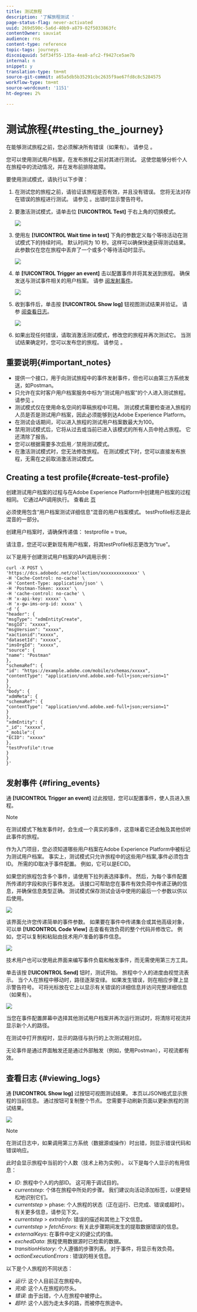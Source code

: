 ```yaml
---
title: 测试旅程
description: '了解旅程测试 '
page-status-flag: never-activated
uuid: 269d590c-5a6d-40b9-a879-02f5033863fc
contentOwner: sauviat
audience: rns
content-type: reference
topic-tags: journeys
discoiquuid: 5df34f55-135a-4ea8-afc2-f9427ce5ae7b
internal: n
snippet: y
translation-type: tm+mt
source-git-commit: a65a5db5b35291cbc2635f9ae67fd8c8c5284575
workflow-type: tm+mt
source-wordcount: '1151'
ht-degree: 2%

---
```



# 测试旅程{#testing_the_journey}

在能够测试旅程之前，您必须解决所有错误（如果有）。 请参见 [](../about/troubleshooting.md#section_h3q_kqk_fhb)。

您可以使用测试用户档案，在发布旅程之前对其进行测试。 这使您能够分析个人在旅程中的流动情况，并在发布前排除故障。

要使用测试模式，请执行以下步骤：

1. 在测试您的旅程之前，请验证该旅程是否有效，并且没有错误。 您将无法对存在错误的旅程进行测试。 请参见 [](../about/troubleshooting.md#section_h3q_kqk_fhb)。出错时显示警告符号。

1. 要激活测试模式，请单击位 **[!UICONTROL Test]** 于右上角的切换模式。

   ![](../assets/journeytest1.png)

1. 使用左 **[!UICONTROL Wait time in test]** 下角的参数定义每个等待活动在测试模式下的持续时间。 默认时间为 10 秒。这样可以确保快速获得测试结果。 此参数仅在您在旅程中丢弃了一个或多个等待活动时显示。

   ![](../assets/journeytest_wait.png)

1. 单 **[!UICONTROL Trigger an event]** 击以配置事件并将其发送到旅程。 确保发送与测试事件相关的用户档案。 请参 [阅发射事件](#firing_events)。

   ![](../assets/journeyuctest1.png)

1. 收到事件后，单击按 **[!UICONTROL Show log]** 钮视图测试结果并验证。 请参 [阅查看日志](#viewing_logs)。

   ![](../assets/journeyuctest2.png)

1. 如果出现任何错误，请取消激活测试模式，修改您的旅程并再次测试它。 当测试结果确定时，您可以发布您的旅程。 请参见 [](../building-journeys/publishing-the-journey.md)。

## 重要说明{#important_notes}

* 提供一个接口，用于向测试旅程中的事件发射事件，但也可以由第三方系统发送，如Postman。
* 只允许在实时客户用户档案服务中标为“测试用户档案”的个人进入测试旅程。 请参见 [](../building-journeys/testing-the-journey.md#create-test-profile)。
* 测试模式仅在使用命名空间的草稿旅程中可用。 测试模式需要检查进入旅程的人员是否是测试用户档案，因此必须能够到达Adobe Experience Platform。
* 在测试会话期间，可以进入旅程的测试用户档案数最大为100。
* 禁用测试模式后，它将从过去或当前已进入该模式的所有人员中抢占旅程。 它还清除了报告。
* 您可以根据需要多次启用／禁用测试模式。
* 在激活测试模式时，您无法修改旅程。 在测试模式下时，您可以直接发布旅程，无需在之前取消激活测试模式。

## Creating a test profile{#create-test-profile}

创建测试用户档案的过程与在Adobe Experience Platform中创建用户档案的过程相同。 它通过API调用执行。 查看此 [页](https://docs.adobe.com/content/help/zh-Hans/experience-platform/profile/home.html)

必须使用包含“用户档案测试详细信息”混音的用户档案模式。 testProfile标志是此混音的一部分。

创建用户档案时，请确保传递值： testprofile = true。

请注意，您还可以更新现有用户档案，将其testProfile标志更改为“true”。

以下是用于创建测试用户档案的API调用示例：

```
curl -X POST \
'https://dcs.adobedc.net/collection/xxxxxxxxxxxxxx' \
-H 'Cache-Control: no-cache' \
-H 'Content-Type: application/json' \
-H 'Postman-Token: xxxxx' \
-H 'cache-control: no-cache' \
-H 'x-api-key: xxxxx' \
-H 'x-gw-ims-org-id: xxxxx' \
-d '{
"header": {
"msgType": "xdmEntityCreate",
"msgId": "xxxxx",
"msgVersion": "xxxxx",
"xactionid":"xxxxx",
"datasetId": "xxxxx",
"imsOrgId": "xxxxx",
"source": {
"name": "Postman"
},
"schemaRef": {
"id": "https://example.adobe.com/mobile/schemas/xxxxx",
"contentType": "application/vnd.adobe.xed-full+json;version=1"
}
},
"body": {
"xdmMeta": {
"schemaRef": {
"contentType": "application/vnd.adobe.xed-full+json;version=1"
}
},
"xdmEntity": {
"_id": "xxxxx",
"_mobile":{
"ECID": "xxxxx"
},
"testProfile":true
}
}
}'
```

## 发射事件 {#firing_events}

通 **[!UICONTROL Trigger an event]** 过此按钮，您可以配置事件，使人员进入旅程。

>[!NOTE]
>
>在测试模式下触发事件时，会生成一个真实的事件，这意味着它还会触及其他侦听此事件的旅程。

作为入门项目，您必须知道哪些用户档案在Adobe Experience Platform中被标记为测试用户档案。 事实上，测试模式只允许旅程中的这些用户档案,事件必须包含ID。 所需的ID取决于事件配置。 例如，它可以是ECID。

如果您的旅程包含多个事件，请使用下拉列表选择事件。 然后，为每个事件配置所传递的字段和执行事件发送。 该接口可帮助您在事件有效负荷中传递正确的信息，并确保信息类型正确。 测试模式保存测试会话中使用的最后一个参数以供以后使用。

![](../assets/journeytest4.png)

该界面允许您传递简单的事件参数。 如果要在事件中传递集合或其他高级对象，可以单 **[!UICONTROL Code View]** 击查看有效负荷的整个代码并修改它。 例如，您可以复制和粘贴由技术用户准备的事件信息。

![](../assets/journeytest5.png)

技术用户也可以使用此界面来编写事件负载和触发事件，而无需使用第三方工具。

单击该按 **[!UICONTROL Send]** 钮时，测试开始。 旅程中个人的进度由视觉流表示。 当个人在旅程中移动时，路径逐渐变绿。 如果发生错误，则在相应步骤上显示警告符号。 可将光标放在它上以显示有关错误的详细信息并访问完整详细信息（如果有）。

![](../assets/journeytest6.png)

当您在事件配置屏幕中选择其他测试用户档案并再次运行测试时，将清除可视流并显示新个人的路径。

在测试中打开旅程时，显示的路径与执行的上次测试相对应。

无论事件是通过界面触发还是通过外部触发（例如，使用Postman），可视流都有效。

## 查看日志 {#viewing_logs}

通 **[!UICONTROL Show log]** 过按钮可视图测试结果。 本页以JSON格式显示旅程的当前信息。 通过按钮可复制整个节点。 您需要手动刷新页面以更新旅程的测试结果。

![](../assets/journeytest3.png)

>[!NOTE]
>
>在测试日志中，如果调用第三方系统（数据源或操作）时出错，则显示错误代码和错误响应。

此时会显示旅程中当前的个人数（技术上称为实例）。 以下是每个人显示的有用信息：

* _ID_: 旅程中个人的内部ID。 这可用于调试目的。
* _currentstep_: 个体在旅程中所处的步骤。 我们建议向活动添加标签，以便更轻松地识别它们。
* _currentstep_ > phase: 个人旅程的状态（正在运行、已完成、错误或超时）。 有关更多信息，请参见下文。
* _currentstep_ > _extraInfo_: 错误的描述和其他上下文信息。
* _currentstep_ > _fetchErrors_: 有关此步骤期间发生的提取数据错误的信息。
* _externalKeys_: 在事件中定义的键公式的值。
* _exchedData_: 旅程使用数据源时已检索的数据。
* _transitionHistory_: 个人遵循的步骤列表。 对于事件，将显示有效负荷。
* _actionExecutionErrors_ : 错误的相关信息。

以下是个人旅程的不同状态：

* _运行_: 这个人目前正在旅程中。
* _完成_: 这个人在旅程的尽头。
* _错误_: 由于出错，个人在旅程中被停止。
* _超时_: 这个人因为走太多的路，而被停在旅途中。
